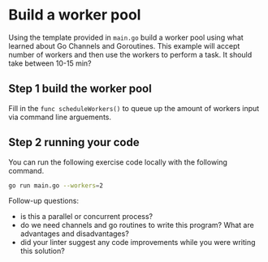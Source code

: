 # Build a worker pool

Using the template provided in `main.go` build a worker pool using what learned about Go Channels and Goroutines. This example will accept number of 
workers and then use the workers to perform a task. It should take between 10-15 min? 

## Step 1 build the worker pool

Fill in the `func scheduleWorkers()` to queue up the amount of workers input via command line arguements.

## Step 2 running your code

You can run the following exercise code locally with the following command. 

```bash
go run main.go --workers=2 
```
Follow-up questions: 
- is this a parallel or concurrent process?
- do we need channels and go routines to write this program? What are advantages and disadvantages?
- did your linter suggest any code improvements while you were writing this solution? 

